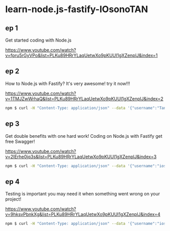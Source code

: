 # learn-node.js-fastify-IOsonoTAN

## ep 1

Get started coding with Node.js 

https://www.youtube.com/watch?v=fpru5rGyVPo&list=PLKu89HRrYLaqUetwXo9pKUUI1gXZenplJ&index=1 

## ep 2

How to Node.js with Fastify? It's very awesome! try it now!!! 

https://www.youtube.com/watch?v=1TMJZwWrhaQ&list=PLKu89HRrYLaqUetwXo9pKUUI1gXZenplJ&index=2 

```bash
npm $ curl -H "Content-Type: application/json" --data '{"username":"Tan"}' http://localhost:3001/user     
```             
## ep 3

Get double benefits with one hard work! Coding on Node.js with Fastify get free Swagger!

https://www.youtube.com/watch?v=2IErhe0jq3s&list=PLKu89HRrYLaqUetwXo9pKUUI1gXZenplJ&index=3

```bash
npm $ curl -H "Content-Type: application/json" --data '{"username":"iosonotan","password":"123456"}' http://localhost:3001/users    
``` 

## ep 4

Testing is important you may need it when something went wrong on your project!

https://www.youtube.com/watch?v=9hksvPbnkXg&list=PLKu89HRrYLaqUetwXo9pKUUI1gXZenplJ&index=4

```bash
npm $ curl -H "Content-Type: application/json" --data '{"username":"iosonotan","password":"123456"}' http://localhost:3001/users   
``` 